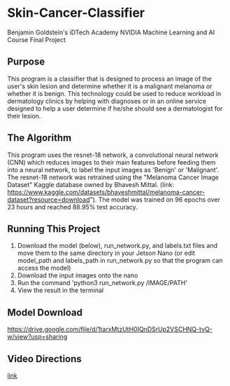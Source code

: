 # Skin-Cancer-Classifier
Benjamin Goldstein's iDTech Academy NVIDIA Machine Learning and AI Course Final Project

## Purpose
This program is a classifier that is designed to process an image of the user's skin lesion and determine whether it is a malignant melanoma or whether it is benign. This technology could be used to reduce workload in dermatology clinics by helping with diagnoses or in an online service designed to help a user determine if he/she should see a dermatologist for their lesion. 
## The Algorithm 
This program uses the resnet-18 network, a convolutional neural network (CNN) which reduces images to their main features before feeding them into a neural network, to label the input images as 'Benign' or 'Malignant'. The resnet-18 network was retrained using the "Melanoma Cancer Image Dataset" Kaggle database owned by Bhavesh Mittal. (link: https://www.kaggle.com/datasets/bhaveshmittal/melanoma-cancer-dataset?resource=download"). The model was trained on 96 epochs over 23 hours and reached 88.95% test accuracy. 
## Running This Project
1. Download the model (below), run_network.py, and labels.txt files and move them to the same directory in your Jetson Nano (or edit model_path and labels_path in run_network.py so that the program can access the model)
2. Download the input images onto the nano
3. Run the command 'python3 run_network.py /IMAGE/PATH'
4. View the result in the terminal
## Model Download 
https://drive.google.com/file/d/1tarxMtzUtH0IQnDSrUp2VSCHNQ-tvQ-w/view?usp=sharing 
## Video Directions
[link](https://youtu.be/imyhlwhnXa4)
